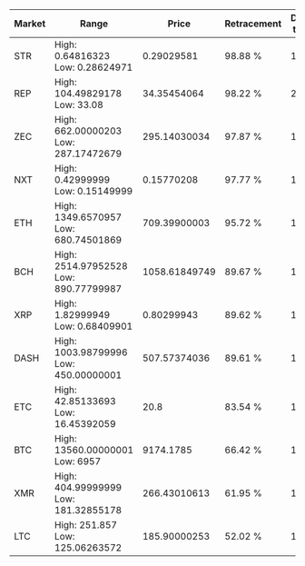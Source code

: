 | Market | Range | Price| Retracement | Doubles to 50% |
| --- | --- | --- | --- | --- |
| STR | High: 0.64816323<br />Low: 0.28624971 | 0.29029581 | 98.88 % | 1.61 |
| REP | High: 104.49829178<br />Low: 33.08 | 34.35454064 | 98.22 % | 2.00 |
| ZEC | High: 662.00000203<br />Low: 287.17472679 | 295.14030034 | 97.87 % | 1.61 |
| NXT | High: 0.42999999<br />Low: 0.15149999 | 0.15770208 | 97.77 % | 1.84 |
| ETH | High: 1349.6570957<br />Low: 680.74501869 | 709.39900003 | 95.72 % | 1.43 |
| BCH | High: 2514.97952528<br />Low: 890.77799987 | 1058.61849749 | 89.67 % | 1.61 |
| XRP | High: 1.82999949<br />Low: 0.68409901 | 0.80299943 | 89.62 % | 1.57 |
| DASH | High: 1003.98799996<br />Low: 450.00000001 | 507.57374036 | 89.61 % | 1.43 |
| ETC | High: 42.85133693<br />Low: 16.45392059 | 20.8 | 83.54 % | 1.43 |
| BTC | High: 13560.00000001<br />Low: 6957 | 9174.1785 | 66.42 % | 1.12 |
| XMR | High: 404.99999999<br />Low: 181.32855178 | 266.43010613 | 61.95 % | 1.10 |
| LTC | High: 251.857<br />Low: 125.06263572 | 185.90000253 | 52.02 % | 1.01 |
